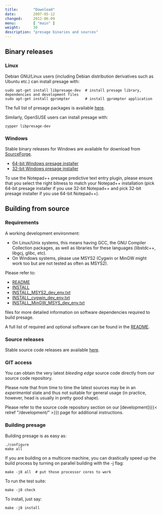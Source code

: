 ```yaml
---
title:       "Download"
date:        2007-05-12
changed:     2012-06-09
menu:        [ "main" ]
weight:	     30
description: "presage binaries and sources"
---
```


## Binary releases

### Linux

Debian GNU/Linux users (including Debian distribution derivatives such as Ubuntu etc.) can install presage with:

    sudo apt-get install libpresage-dev  # install presage library, dependencies and development files
    sudo apt-get install gprompter       # install gprompter application

The full list of presage packages is available [here](https://tracker.debian.org/pkg/presage).

Similarly, OpenSUSE users can install presage with:

    zypper libpresage-dev


### Windows

Stable binary releases for Windows are available for download from [SourceForge](http://sourceforge.net/project/showfiles.php?group_id=172950).

  * [64-bit Windows presage installer](https://sourceforge.net/projects/presage/files/presage/0.9.1/win64/presage-0.9.1-64bit-setup.exe/download)
  * [32-bit Windows presage installer](https://sourceforge.net/projects/presage/files/presage/0.9.1/win32/presage-0.9.1-32bit-setup.exe/download)

To use the Notepad++ presage predictive text entry plugin, please ensure that you select the right bitness to match your Notepad++ installation (pick 64-bit presage installer if you use 32-bit Notepad++ and pick 32-bit presage installer if you use 64-bit Notepad++).


## Building from source

### Requirements

A working development environment:

  * On Linux/Unix systems, this means having GCC, the GNU Compiler Collection packages, as well as libraries for these languages (libstdc++, libgcj, glibc, etc).
  * On Windows systems, please use MSYS2 (Cygwin or MinGW might work too but are not tested as often as MSYS2).

Please refer to:

  * [README](https://sourceforge.net/p/presage/presage/ci/master/tree/README)
  * [INSTALL](https://sourceforge.net/p/presage/presage/ci/master/tree/INSTALL)
  * [INSTALL_MSYS2_dev_env.txt](https://sourceforge.net/p/presage/presage/ci/master/tree/doc/INSTALL_MSYS2_dev_env.txt)
  * [INSTALL_cygwin_dev_env.txt](https://sourceforge.net/p/presage/presage/ci/master/tree/doc/INSTALL_Cygwin_dev_env.txt)
  * [INSTALL_MinGW_MSYS_dev_env.txt](https://sourceforge.net/p/presage/presage/ci/master/tree/doc/INSTALL_MinGW_MSYS_dev_env.txt)

files for more detailed information on software dependencies required to build presage.

A full list of required and optional software can be found in the [README](https://sourceforge.net/p/presage/presage/ci/master/tree/README).


### Source releases

Stable source code releases are available [here](http://sourceforge.net/project/showfiles.php?group_id=172950).


### GIT access

You can obtain the very latest *bleeding edge* source code directly from our source code repository.

Please note that from time to time the latest sources may be in an *experimental* state and thus not suitable for general usage (in practice, however, head is usually in pretty good shape).

Please refer to the source code repository section on our [development]({{< relref "/development/" >}}) page for additional instructions.


### Building presage

Building presage is as easy as:

    ./configure
    make all

If you are building on a multicore machine, you can drastically speed up the build process by turning on parallel building with the -j flag:

    make -j8 all  # put those processor cores to work

To run the test suite:

    make -j8 check

To install, just say:

    make -j8 install


